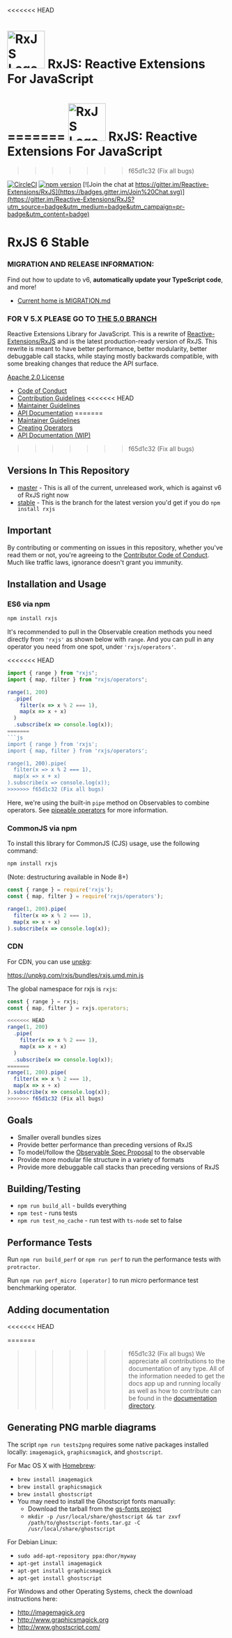 <<<<<<< HEAD
# <img src="docs_app/assets/Rx_Logo_S.png" alt="RxJS Logo" width="86" height="86"> RxJS: Reactive Extensions For JavaScript
=======
<img src="doc/asset/Rx_Logo_S.png" alt="RxJS Logo" width="86" height="86"> RxJS: Reactive Extensions For JavaScript
======================================

>>>>>>> f65d1c32 (Fix all bugs)

[![CircleCI](https://circleci.com/gh/ReactiveX/rxjs/tree/6.x.svg?style=svg)](https://circleci.com/gh/ReactiveX/rxjs/tree/6.x)
[![npm version](https://badge.fury.io/js/%40reactivex%2Frxjs.svg)](http://badge.fury.io/js/%40reactivex%2Frxjs)
[![Join the chat at https://gitter.im/Reactive-Extensions/RxJS](https://badges.gitter.im/Join%20Chat.svg)](https://gitter.im/Reactive-Extensions/RxJS?utm_source=badge&utm_medium=badge&utm_campaign=pr-badge&utm_content=badge)

# RxJS 6 Stable

### MIGRATION AND RELEASE INFORMATION:

Find out how to update to v6, **automatically update your TypeScript code**, and more!

- [Current home is MIGRATION.md](./docs_app/content/guide/v6/migration.md)

### FOR V 5.X PLEASE GO TO [THE 5.0 BRANCH](https://github.com/ReactiveX/rxjs/tree/5.x)

Reactive Extensions Library for JavaScript. This is a rewrite of [Reactive-Extensions/RxJS](https://github.com/Reactive-Extensions/RxJS) and is the latest production-ready version of RxJS. This rewrite is meant to have better performance, better modularity, better debuggable call stacks, while staying mostly backwards compatible, with some breaking changes that reduce the API surface.

[Apache 2.0 License](LICENSE.txt)

- [Code of Conduct](CODE_OF_CONDUCT.md)
- [Contribution Guidelines](CONTRIBUTING.md)
<<<<<<< HEAD
- [Maintainer Guidelines](doc_app/content/maintainer-guidelines.md)
- [API Documentation](https://rxjs.dev/)
=======
- [Maintainer Guidelines](doc/maintainer-guidelines.md)
- [Creating Operators](doc/operator-creation.md)
- [API Documentation (WIP)](https://rxjs.dev/)
>>>>>>> f65d1c32 (Fix all bugs)

## Versions In This Repository

- [master](https://github.com/ReactiveX/rxjs/commits/master) - This is all of the current, unreleased work, which is against v6 of RxJS right now
- [stable](https://github.com/ReactiveX/rxjs/commits/stable) - This is the branch for the latest version you'd get if you do `npm install rxjs`

## Important

By contributing or commenting on issues in this repository, whether you've read them or not, you're agreeing to the [Contributor Code of Conduct](CODE_OF_CONDUCT.md). Much like traffic laws, ignorance doesn't grant you immunity.

## Installation and Usage

### ES6 via npm

```sh
npm install rxjs
```

It's recommended to pull in the Observable creation methods you need directly from `'rxjs'` as shown below with `range`. And you can pull in any operator you need from one spot, under `'rxjs/operators'`.

<<<<<<< HEAD
```ts
import { range } from "rxjs";
import { map, filter } from "rxjs/operators";

range(1, 200)
  .pipe(
    filter(x => x % 2 === 1),
    map(x => x + x)
  )
  .subscribe(x => console.log(x));
=======
```js
import { range } from 'rxjs';
import { map, filter } from 'rxjs/operators';

range(1, 200).pipe(
  filter(x => x % 2 === 1),
  map(x => x + x)
).subscribe(x => console.log(x));
>>>>>>> f65d1c32 (Fix all bugs)
```

Here, we're using the built-in `pipe` method on Observables to combine operators. See [pipeable operators](https://github.com/ReactiveX/rxjs/blob/master/doc/pipeable-operators.md) for more information.

### CommonJS via npm

To install this library for CommonJS (CJS) usage, use the following command:

```sh
npm install rxjs
```

(Note: destructuring available in Node 8+)

```js
const { range } = require('rxjs');
const { map, filter } = require('rxjs/operators');

range(1, 200).pipe(
  filter(x => x % 2 === 1),
  map(x => x + x)
).subscribe(x => console.log(x));
```

### CDN

For CDN, you can use [unpkg](https://unpkg.com/):

https://unpkg.com/rxjs/bundles/rxjs.umd.min.js

The global namespace for rxjs is `rxjs`:

```js
const { range } = rxjs;
const { map, filter } = rxjs.operators;

<<<<<<< HEAD
range(1, 200)
  .pipe(
    filter(x => x % 2 === 1),
    map(x => x + x)
  )
  .subscribe(x => console.log(x));
=======
range(1, 200).pipe(
  filter(x => x % 2 === 1),
  map(x => x + x)
).subscribe(x => console.log(x));
>>>>>>> f65d1c32 (Fix all bugs)
```

## Goals

- Smaller overall bundles sizes
- Provide better performance than preceding versions of RxJS
- To model/follow the [Observable Spec Proposal](https://github.com/zenparsing/es-observable) to the observable
- Provide more modular file structure in a variety of formats
- Provide more debuggable call stacks than preceding versions of RxJS

## Building/Testing

- `npm run build_all` - builds everything
- `npm test` - runs tests
- `npm run test_no_cache` - run test with `ts-node` set to false

## Performance Tests

Run `npm run build_perf` or `npm run perf` to run the performance tests with `protractor`.

Run `npm run perf_micro [operator]` to run micro performance test benchmarking operator.

## Adding documentation
<<<<<<< HEAD

=======
>>>>>>> f65d1c32 (Fix all bugs)
We appreciate all contributions to the documentation of any type. All of the information needed to get the docs app up and running locally as well as how to contribute can be found in the [documentation directory](./docs_app).

## Generating PNG marble diagrams

The script `npm run tests2png` requires some native packages installed locally: `imagemagick`, `graphicsmagick`, and `ghostscript`.

For Mac OS X with [Homebrew](http://brew.sh/):

- `brew install imagemagick`
- `brew install graphicsmagick`
- `brew install ghostscript`
- You may need to install the Ghostscript fonts manually:
  - Download the tarball from the [gs-fonts project](https://sourceforge.net/projects/gs-fonts)
  - `mkdir -p /usr/local/share/ghostscript && tar zxvf /path/to/ghostscript-fonts.tar.gz -C /usr/local/share/ghostscript`

For Debian Linux:

- `sudo add-apt-repository ppa:dhor/myway`
- `apt-get install imagemagick`
- `apt-get install graphicsmagick`
- `apt-get install ghostscript`

For Windows and other Operating Systems, check the download instructions here:

- http://imagemagick.org
- http://www.graphicsmagick.org
- http://www.ghostscript.com/
